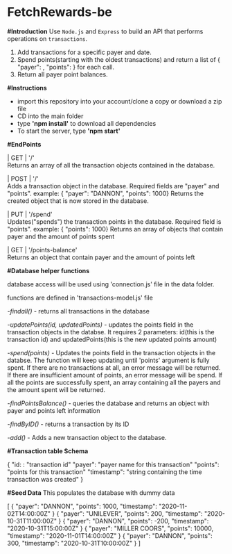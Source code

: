 # FetchRewards-be

**#Introduction**
Use `Node.js` and `Express` to build an API that performs operations on `transactions`.

1) Add transactions for a specific payer and date.
2) Spend points(starting with the oldest transactions) and return a list of { "payer": <string>, "points": <integer> } for each call.
3) Return all payer point balances.

**#Instructions**
- import this repository into your account/clone a copy or download a zip file
- CD into the main folder
- type **'npm install'** to download all dependencies
- To start the server, type **'npm start'**



**#EndPoints**

| GET    | '/'             
Returns an array of all the transaction objects contained in the database.    

| POST    | '/'             
Adds a transaction object in the database. Required fields are "payer" and "points". 
example: { "payer": "DANNON", "points": 1000}
Returns the created object that is now stored in the database.

| PUT    | '/spend'             
Updates("spends") the transaction points in the database. Required field is "points". 
example: { "points": 1000}
Returns an array of objects that contain payer and the amount of points spent 

| GET    | '/points-balance'             
Returns an object that contain payer and the amount of points left

**#Database helper functions**

database access will be used using 'connection.js' file in the data folder.

functions are defined in 'transactions-model.js' file

-*findall()* - returns all transactions in the database

-*updatePoints(id, updatedPoints)* - updates the points field in the transaction objects in the databse.
It requires 2 parameters: id(this is the transaction id) and updatedPoints(this is the new updated points amount)

-*spend(points)* - Updates the points field in the transaction objects in the databse. The function will keep updating
until 'points' argument is fully spent. If there are no transactions at all, an error message will be returned.
If there are insufficient amount of points, an error message will be spend. If all the points are successfully spent,
an array containing all the payers and the amount spent will be returned.

-*findPointsBalance()* - queries the database and returns an object with payer and points left information

-*findByID()* - returns a transaction by its ID

-*add()* - Adds a new transaction object to the database.


**#Transaction table Schema**

{
    "id: : "transaction id"
    "payer": "payer name for this transaction"
    "points": "points for this transaction"
    "timestamp": "string containing the time transaction was created"
}


**#Seed Data**
This populates the database with dummy data

[
        { "payer": "DANNON", "points": 1000, "timestamp": "2020-11-02T14:00:00Z" }
        { "payer": "UNILEVER", "points": 200, "timestamp": "2020-10-31T11:00:00Z" }
        { "payer": "DANNON", "points": -200, "timestamp": "2020-10-31T15:00:00Z" }
        { "payer": "MILLER COORS", "points": 10000, "timestamp": "2020-11-01T14:00:00Z" }
        { "payer": "DANNON", "points": 300, "timestamp": "2020-10-31T10:00:00Z" }
]












